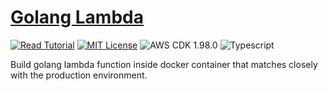 # [Golang Lambda](https://apoorv.blog/golang-lambda-cdk/)

[![Read Tutorial](https://badgen.now.sh/badge/Read/Tutorial/purple)](https://apoorv.blog/golang-lambda-cdk/)
[![MIT License](https://badgen.now.sh/badge/License/MIT/blue)](https://github.com/apoorvmote/cdk-examples/blob/master/License.md)
![AWS CDK 1.98.0](https://badgen.net/badge/aws-cdk/1.98.0/yellow)
![Typescript](https://badgen.net/badge/icon/typescript?icon=typescript&label)

Build golang lambda function inside docker container that matches closely with the production environment. 